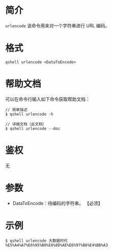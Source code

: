 # 简介
`urlencode` 该命令用来对一个字符串进行 URL 编码。

# 格式
```
qshell urlencode <DataToEncode>
```

# 帮助文档
可以在命令行输入如下命令获取帮助文档：
```
// 简单描述
$ qshell urlencode -h 

// 详细文档（此文档）
$ qshell urlencode --doc
```

# 鉴权
无

# 参数
- DataToEncode：待编码的字符串。 【必须】

# 示例
```
$ qshell urlencode 大数据时代
%E5%A4%A7%E6%95%B0%E6%8D%AE%E6%97%B6%E4%BB%A3
```